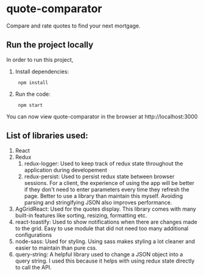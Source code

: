 # quote-comparator
Compare and rate quotes to find your next mortgage.

## Run the project locally

In order to run this project, 

1. Install dependencies:
   ```
    npm install
   ```
2. Run the code:
   ```
    npm start
   ```
You can now view quote-comparator in the browser at http://localhost:3000

## List of libraries used:

1. React
2. Redux
   1. redux-logger: Used to keep track of redux state throughout the application during developement
   2. redux-persist: Used to persist redux state between browser sessions. For a client, the experience of using the app will be better if they don't need to enter parameters every time they refresh the page. Better to use a library than maintain this myself. Avoiding parsing and stringifying JSON also improves performance. 
3. AgGridReact: Used for the quotes display. This library comes with many built-in features like sorting, resizing, formatting etc.
4. react-toastify: Used to show notifications when there are changes made to the grid. Easy to use module that did not need too many additional configurations
5. node-sass: Used for styling. Using sass makes styling a lot cleaner and easier to maintain than pure css.
6. query-string: A helpful library used to change a JSON object into a query string. I used this because it helps with using redux state directly to call the API.